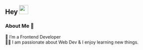 ## Hey <img src="https://github.com/TheDudeThatCode/TheDudeThatCode/blob/master/Assets/Hi.gif" width="29px">

### About Me 🚀
🌱  I’m a Frontend Developer </br>
👨‍💻  I am passionate about Web Dev & I enjoy learning new things. </br>
